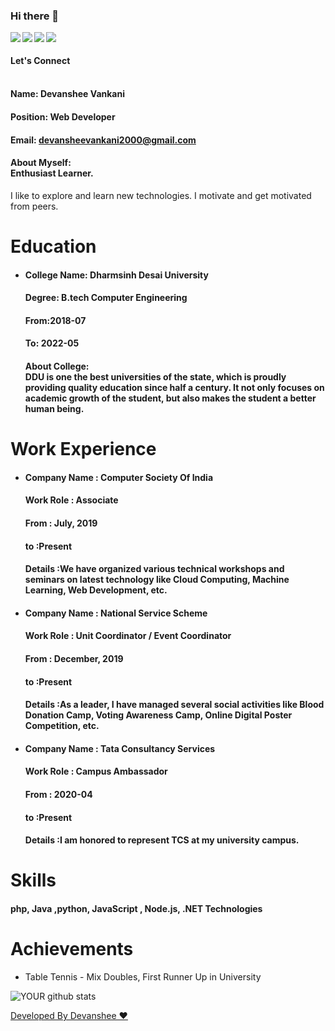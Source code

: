 ### Hi there 👋

<!--
**devanshee26/devanshee26** is a ✨ _special_ ✨ repository because its `README.md` (this file) appears on your GitHub profile.

Here are some ideas to get you started:

- 🔭 I’m currently working on ...
- 🌱 I’m currently learning ...
- 👯 I’m looking to collaborate on ...
- 🤔 I’m looking for help with ...
- 💬 Ask me about ...
- 📫 How to reach me: ...
- 😄 Pronouns: ...
- ⚡ Fun fact: ...
-->






<a href=http://linkedin.com/devanshee-vankani/ > <img align="left" src="https://img.icons8.com/color/48/000000/linkedin.png"></img></a>

<a href=https://www.instagram.com/devanshee07 > <img align="left" src="https://img.icons8.com/color/48/000000/instagram-new.png"></img></a>


<a href=https://medium.com/@devanshee > <img align="left" src="https://img.icons8.com/color/48/000000/medium-monogram.png"></img></a>


<a href=Curious Mind > <img align="left" src="https://img.icons8.com/color/48/000000/shrug-emoticon.png"></img></a><br>

#### Let's Connect<br>

#### <br>Name: Devanshee Vankani<br>

#### Position: Web Developer

#### Email: devansheevankani2000@gmail.com

#### <h4>About Myself:<br> Enthusiast Learner.
I like to explore and learn new technologies. I motivate and get motivated from peers.</h4>

# Education


 - <h4>College Name: Dharmsinh Desai University</h4>
    
    <h4>Degree: B.tech Computer Engineering</h4>
    
    <h4>From:2018-07</h4>
    
    <h4>To: 2022-05</h4>
    
    <h4>About College: <br>DDU is one the best universities of the state, which is proudly providing quality education since half a century. It not only focuses on academic growth of the student, but also makes the student a better human being.</h4>

# Work Experience

<ul>
<li><h4> Company Name : Computer Society Of India </h4> 
  <h4> Work Role : Associate</h4> 
  <h4> From : July, 2019 </h4> 
  <h4> to :Present </h4> 
  <h4> Details :We have organized various technical workshops and seminars on latest technology like Cloud Computing, Machine Learning, Web Development, etc.  </h4> 
</li> 
<li><h4> Company Name : National Service Scheme </h4> 
  <h4> Work Role : Unit Coordinator / Event Coordinator</h4> 
  <h4> From : December, 2019 </h4> 
  <h4> to :Present </h4> 
  <h4> Details :As a leader, I have managed several social activities like Blood Donation Camp, Voting Awareness Camp, Online Digital Poster Competition, etc. </h4> 
</li> 
<li><h4> Company Name : Tata Consultancy Services </h4> 
  <h4> Work Role : Campus Ambassador</h4> 
  <h4> From : 2020-04 </h4> 
  <h4> to :Present </h4> 
  <h4> Details :I am honored to represent TCS at my university campus.  </h4> 
</li></ul>



# Skills

<h4>php, Java ,python, JavaScript , Node.js, .NET Technologies</h4>

# Achievements

<ul><li>Table Tennis - Mix Doubles, First Runner Up in University</li></ul>


![YOUR github stats](https://github-readme-stats.vercel.app/api?username=devanshee26)

[Developed By Devanshee ♥️](http://gitread.me/#/)
